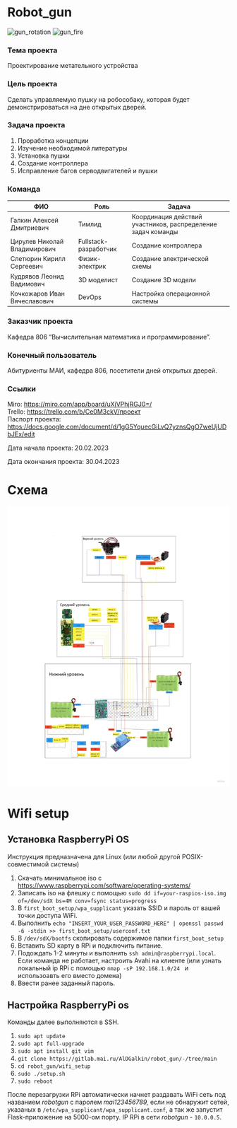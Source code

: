 # Robot_gun

![gun_rotation](https://github.com/kochkozharov/robot-gun/blob/main/images/servo1.gif)
![gun_fire](https://github.com/kochkozharov/robot-gun/blob/main/images/servo2.gif)

### **Тема проекта**
Проектирование метательного устройства

### **Цель проекта**
Сделать управляемую пушку на робособаку, которая будет демонстрироваться на дне открытых дверей.

### **Задача проекта**
1. Проработка концепции  
2. Изучение необходимой литературы 
3. Установка пушки
4. Создание контроллера
5. Исправление багов серводвигателей и пушки


### **Команда**

|ФИО| Роль | Задача |
|---|---|---|
|Галкин Алексей Дмитриевич| Тимлид| Координация действий участников, распределение задач команды|
|Цирулев Николай Владимирович| Fullstack-разработчик| Создание контроллера| 
|Слетюрин Кирилл Сергеевич|Физик-электрик| Создание электрической схемы |
|Кудрявов Леонид Вадимович| 3D моделист| Создание 3D модели|
|Кочкожаров Иван Вячеславович| DevOps| Настройка операционной системы |

### **Заказчик проекта**
Кафедра 806 “Вычислительная математика и программирование”.

### **Конечный пользователь**
Абитуриенты МАИ, кафедра 806, посетители дней открытых дверей.

### **Ссылки**
Miro: https://miro.com/app/board/uXjVPhjRGJ0=/     
Trello: https://trello.com/b/Ce0M3ckV/проект      
Паспорт проекта: https://docs.google.com/document/d/1gG5YquecGiLvQ7yznsQgO7weUjUDbJEx/edit

Дата начала проекта: 20.02.2023

Дата окончания проекта: 30.04.2023

# Схема

![scheme](https://github.com/kochkozharov/robot-gun/blob/main/images/Robogun_scheme.jpg)


# Wifi setup

## Установка RaspberryPi OS

Инструкция предназначена для Linux (или любой другой POSIX-совместимой системы)

1. Скачать минимальное iso с https://www.raspberrypi.com/software/operating-systems/
2. Записать iso на флешку с помощью `sudo dd if=your-raspios-iso.img of=/dev/sdX bs=4M conv=fsync status=progress`
3. В `first_boot_setup/wpa_supplicant` указать SSID и пароль от вашей точки доступа WiFi.
4. Выполнить `echo "INSERT_YOUR_USER_PASSWORD_HERE" | openssl passwd -6 -stdin >> first_boot_setup/userconf.txt` 
5. В `/dev/sdX/bootfs` скопировать содержимое папки `first_boot_setup`
6. Вставить SD карту в RPi и подключить питание.
7. Подождать 1-2 минуты и выполнить `ssh admin@raspberrypi.local`. Если команда не работает, настроить Avahi на клиенте (или узнать локальный ip RPi с помощью `nmap -sP 192.168.1.0/24 ` и использоавть его вместо домена)
8. Ввести ранее заданный пароль.

## Настройка RaspberryPi os

Команды далее выполняются в SSH.

1. `sudo apt update`
2. `sudo apt full-upgrade`
3. `sudo apt install git vim`
4. `git clone https://gitlab.mai.ru/AlDGalkin/robot_gun/-/tree/main`
5. `cd robot_gun/wifi_setup`
6. `sudo ./setup.sh`
7. `sudo reboot`

После перезагрузки RPi автоматически начнет раздавать WiFi сеть под названием _robotgun_ c паролем _mai123456789,_ если не обнаружит сетей, указаных в `/etc/wpa_supplicant/wpa_supplicant.conf`, а так же запустит Flask-приложение на 5000-ом порту. IP RPi в сети _robotgun_ - `10.0.0.5`.